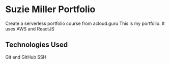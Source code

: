 # Suzie Miller Portfolio
Create a serverless portfolio course from acloud.guru
This is my portfolio. It uses AWS and ReactJS

## Technologies Used
Git and GitHub
SSH

